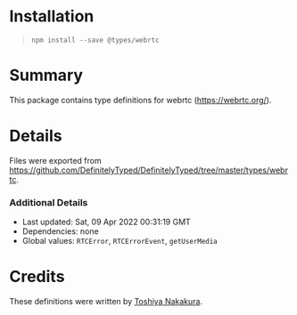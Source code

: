 # Installation
> `npm install --save @types/webrtc`

# Summary
This package contains type definitions for webrtc (https://webrtc.org/).

# Details
Files were exported from https://github.com/DefinitelyTyped/DefinitelyTyped/tree/master/types/webrtc.

### Additional Details
 * Last updated: Sat, 09 Apr 2022 00:31:19 GMT
 * Dependencies: none
 * Global values: `RTCError`, `RTCErrorEvent`, `getUserMedia`

# Credits
These definitions were written by [Toshiya Nakakura](https://github.com/nakakura).
